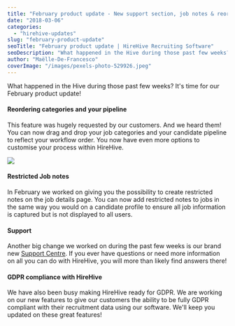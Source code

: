 ```yaml
---
title: "February product update - New support section, job notes & reordering categories"
date: "2018-03-06"
categories:
  - "hirehive-updates"
slug: "february-product-update"
seoTitle: "February product update | HireHive Recruiting Software"
seoDescription: "What happened in the Hive during those past few weeks? Find out the changes we have made in the past few weeks in our February product update!"
author: "Maëlle-De-Francesco"
coverImage: "/images/pexels-photo-529926.jpeg"
---
```


What happened in the Hive during those past few weeks? It's time for our February product update!

#### **Reordering categories and your pipeline** 

This feature was hugely requested by our customers. And we heard them! You can now drag and drop your job categories and your candidate pipeline to reflect your workflow order. You now have even more options to customise your process within HireHive.

![](/images/Reordering+job+categories.gif)

#### **Restricted Job notes** 

In February we worked on giving you the possibility to create restricted notes on the job details page. You can now add restricted notes to jobs in the same way you would on a candidate profile to ensure all job information is captured but is not displayed to all users.

#### **Support**

Another big change we worked on during the past few weeks is our brand new [Support Centre](https://hirehive.com/support/). If you ever have questions or need more information on all you can do with HireHive, you will more than likely find answers there!

#### GDPR compliance with HireHive

We have also been busy making HireHive ready for GDPR. We are working on our new features to give our customers the ability to be fully GDPR compliant with their recruitment data using our software. We'll keep you updated on these great features!
